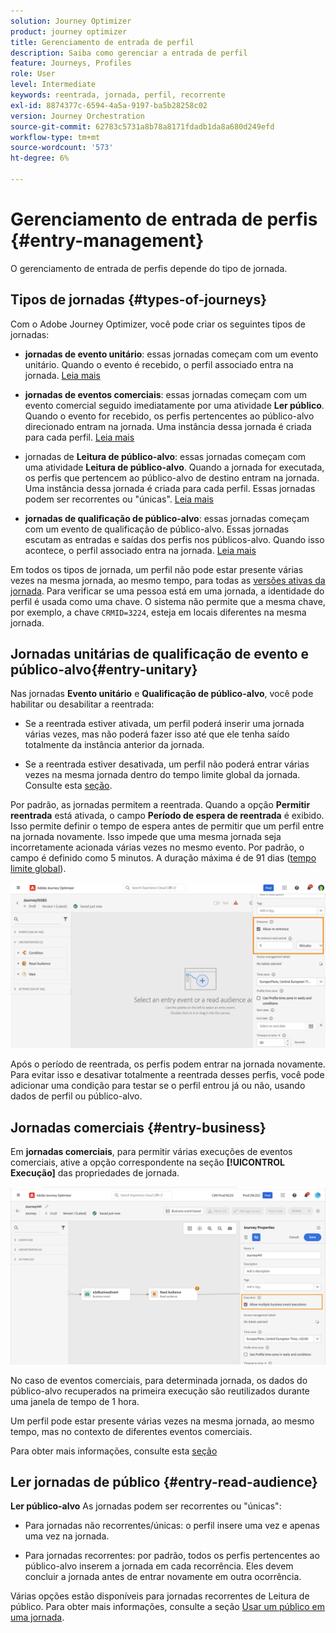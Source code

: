 ```yaml
---
solution: Journey Optimizer
product: journey optimizer
title: Gerenciamento de entrada de perfil
description: Saiba como gerenciar a entrada de perfil
feature: Journeys, Profiles
role: User
level: Intermediate
keywords: reentrada, jornada, perfil, recorrente
exl-id: 8874377c-6594-4a5a-9197-ba5b28258c02
version: Journey Orchestration
source-git-commit: 62783c5731a8b78a8171fdadb1da8a680d249efd
workflow-type: tm+mt
source-wordcount: '573'
ht-degree: 6%

---
```



# Gerenciamento de entrada de perfis {#entry-management}

O gerenciamento de entrada de perfis depende do tipo de jornada.

## Tipos de jornadas {#types-of-journeys}

Com o Adobe Journey Optimizer, você pode criar os seguintes tipos de jornadas:

* **jornadas de evento unitário**: essas jornadas começam com um evento unitário. Quando o evento é recebido, o perfil associado entra na jornada. [Leia mais](#entry-unitary)

* **jornadas de eventos comerciais**: essas jornadas começam com um evento comercial seguido imediatamente por uma atividade **Ler público**. Quando o evento for recebido, os perfis pertencentes ao público-alvo direcionado entram na jornada. Uma instância dessa jornada é criada para cada perfil. [Leia mais](#entry-business)

* jornadas de **Leitura de público-alvo**: essas jornadas começam com uma atividade **Leitura de público-alvo**. Quando a jornada for executada, os perfis que pertencem ao público-alvo de destino entram na jornada. Uma instância dessa jornada é criada para cada perfil. Essas jornadas podem ser recorrentes ou &quot;únicas&quot;. [Leia mais](#entry-read-audience)

* **jornadas de qualificação de público-alvo**: essas jornadas começam com um evento de qualificação de público-alvo. Essas jornadas escutam as entradas e saídas dos perfis nos públicos-alvo. Quando isso acontece, o perfil associado entra na jornada. [Leia mais](#entry-unitary)

Em todos os tipos de jornada, um perfil não pode estar presente várias vezes na mesma jornada, ao mesmo tempo, para todas as [versões ativas da jornada](publishing-the-journey.md#journey-versions-journey-versions). Para verificar se uma pessoa está em uma jornada, a identidade do perfil é usada como uma chave. O sistema não permite que a mesma chave, por exemplo, a chave `CRMID=3224`, esteja em locais diferentes na mesma jornada.

## Jornadas unitárias de qualificação de evento e público-alvo{#entry-unitary}

Nas jornadas **Evento unitário** e **Qualificação de público-alvo**, você pode habilitar ou desabilitar a reentrada:

* Se a reentrada estiver ativada, um perfil poderá inserir uma jornada várias vezes, mas não poderá fazer isso até que ele tenha saído totalmente da instância anterior da jornada.

* Se a reentrada estiver desativada, um perfil não poderá entrar várias vezes na mesma jornada dentro do tempo limite global da jornada. Consulte esta [seção](../building-journeys/journey-properties.md#global_timeout).

Por padrão, as jornadas permitem a reentrada. Quando a opção **Permitir reentrada** está ativada, o campo **Período de espera de reentrada** é exibido. Isso permite definir o tempo de espera antes de permitir que um perfil entre na jornada novamente. Isso impede que uma mesma jornada seja incorretamente acionada várias vezes no mesmo evento. Por padrão, o campo é definido como 5 minutos. A duração máxima é de 91 dias ([tempo limite global](journey-properties.md#global_timeout)).

<!--
When a journey ends, its status is **[!UICONTROL Closed]**. New individuals can no longer enter the journey. Persons already in the journey automatically exit the journey. 
-->

![](assets/journey-re-entrance.png)

Após o período de reentrada, os perfis podem entrar na jornada novamente. Para evitar isso e desativar totalmente a reentrada desses perfis, você pode adicionar uma condição para testar se o perfil entrou já ou não, usando dados de perfil ou público-alvo.

<!--
Due to the 30-day journey timeout, when journey reentrance is not allowed, we cannot make sure the reentrance blocking will work more than 91 days. Indeed, as we remove all information about persons who entered the journey 91 days after they enter, we cannot know the person entered previously, more than 91 days ago. -->

## Jornadas comerciais {#entry-business}

<!--
Business events follow reentrance rules in the same way as for unitary events. If a journey allows reentrance, the next business event will be processed.
-->

Em **jornadas comerciais**, para permitir várias execuções de eventos comerciais, ative a opção correspondente na seção **[!UICONTROL Execução]** das propriedades de jornada.

![](assets/business-entry.png)

No caso de eventos comerciais, para determinada jornada, os dados do público-alvo recuperados na primeira execução são reutilizados durante uma janela de tempo de 1 hora.

Um perfil pode estar presente várias vezes na mesma jornada, ao mesmo tempo, mas no contexto de diferentes eventos comerciais.

Para obter mais informações, consulte esta [seção](../event/about-creating-business.md)

## Ler jornadas de público {#entry-read-audience}

**Ler público-alvo** As jornadas podem ser recorrentes ou &quot;únicas&quot;:

* Para jornadas não recorrentes/únicas: o perfil insere uma vez e apenas uma vez na jornada.

* Para jornadas recorrentes: por padrão, todos os perfis pertencentes ao público-alvo inserem a jornada em cada recorrência. Eles devem concluir a jornada antes de entrar novamente em outra ocorrência.

Várias opções estão disponíveis para jornadas recorrentes de Leitura de público. Para obter mais informações, consulte a seção [Usar um público em uma jornada](../building-journeys/read-audience.md).

<!--
After 91 days, a Read audience journey switches to the **Finished** status. This behavior is set for 91 days only (i.e. journey timeout default value) as all information about profiles who entered the journey is removed 91 days after they entered. Persons still in the journey automatically are impacted. They exit the journey after the 30 day timeout. 
-->
